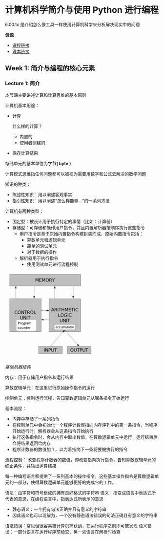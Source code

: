 # 计算机科学简介与使用 Python 进行编程

6.00.1x 是介绍怎么像工具一样使用计算机科学来分析解决现实中的问题

**资源**

- [课程链接]( https://www.edx.org/course/introduction-computer-science-mitx-6-00-1x-6#!)
- [课本链接](https://mitpress.mit.edu/books/introduction-computation-and-programming-using-python-0)

## Week 1: 简介与编程的核心元素

### Lecture 1: 简介
本节课主要讲述计算和计算思维的基本原则

计算机基本用途：
- 计算

  什么样的计算？
  - 内置的
  - 使用者创建的

- 保存计算结果

存储单元的基本单位为**字节( byte )**

计算模式思维指任何问题都可以被视为需要用数字和公式去解决的数学问题

知识的种类：
- 陈述性知识：用以阐述客观事实
- 指引性知识：用以阐述"怎么样能够...“的一系列方法

计算机有两种类型：
- 固定型：被设计用于执行特定的事情（比如：计算器）
- 存储型：可存储和操作用户指令，并且内置解析器按顺序执行这些指令
  - 用户指令是基于原始内置指令构建封装而成，原始内置指令包括：
    - 算数单元和逻辑单元
    - 简单的测试单元
    - 对于数据的操作
  - 解析器用于执行指令
    - 使用测试单元进行流程控制

<img src="./resources/basic_machine_architecture.png" width="300">

*基础机器结构*

内存：用于存储用户指令和运行结果

算数逻辑单元：在这里进行原始操作指令的运行

控制单元：控制运行流程，告知算数逻辑单元从哪条指令开始运行

基本流程：

- 内存中存储了一系列指令
- 在控制单元中会初始化一个程序计数器指向内存序列中的第一条指令，当程序开始运行时，解析器会从这条指令开始执行
- 执行这条指令时，会从内存中取出数值，在算数逻辑单元中运行，运行结束后会将结果返回给内存
- 程序计数器的数值加 1 ，以为着指向下一条将要被执行的指令

流程控制：
改变程序计数器的数值，即改变指向执行指令，告知算数逻辑单元的终止条件，并输出运算结果

每一种编程语言都提供了一系列基本的操作指令，这些基本操作指令是算数逻辑单元的一部分，使得算数逻辑单元能够更好的完成它的工作。

语法：由字符和符号组成的拥有良好格式的字符串
语义：指变成语言中表达式所代表的意思，在编程语言中，指表达式所表示的意思
  - 静态语义：一个拥有句法正确并且有意义的字符串
  - 因此语义也可以理解为，一个没有静态语法错误的句法正确且有意义的字符串

语法错误：常见但很容易被计算机捕获到，在运行程序之前即可被发现
语义错误：一部分语言在运行程序前检查，另一些语言在解析时检查
